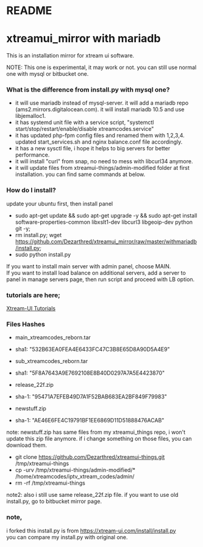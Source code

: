 # README #
# xtreamui_mirror with mariadb

This is an installation mirror for xtream ui software.  
  
NOTE: This one is experimental, it may work or not. you can still use normal one with mysql or bitbucket one.  

### What is the difference from install.py with mysql one? ###  

* it will use mariadb instead of mysql-server. it will add a mariadb repo (ams2.mirrors.digitalocean.com). it will install mariadb 10.5 and use libjemalloc1.
* it has systemd unit file with a service script, "systemctl start/stop/restart/enable/disable xtreamcodes.service"  
* it has updated php-fpm config files and renamed them with 1,2,3,4. updated start_services.sh and nginx balance.conf file accordingly.  
* it has a new sysctl file, i hope it helps to big servers for better performance.  
* it will install "curl" from snap, no need to mess with libcurl34 anymore.  
* it will update files from xtreamui-things/admin-modified folder at first installation. you can find same commands at below.  


### How do I install? ###

update your ubuntu first, then install panel  
  
* sudo apt-get update && sudo apt-get upgrade -y && sudo apt-get install software-properties-common libxslt1-dev libcurl3 libgeoip-dev python git -y;  
* rm install.py; wget https://github.com/Dezarthred/xtreamui_mirror/raw/master/withmariadb/install.py; 
* sudo python install.py  
  
If you want to install main server with admin panel, choose MAIN.  
If you want to install load balance on additional servers, add a server to panel in manage servers page, then run script and proceed with LB option.  

### tutorials are here; ###

[Xtream-UI Tutorials](https://www.youtube.com/playlist?list=PLJB51brdC_w7dTDxi1MPqiuk3JH5U2ekn "Xtream-UI Tutorials")


### Files Hashes ###
* main_xtreamcodes_reborn.tar
* sha1: "532B63EA0FEA4E6433FC47C3B8E65D8A90D5A4E9"

* sub_xtreamcodes_reborn.tar
* sha1: "5F8A7643A9E7692108E8B40D0297A7A5E4423870"

* release_22f.zip
* sha-1: "95471A7EFEB49D7A1F52BAB683EA2BF849F79983"

* newstuff.zip  
* sha-1: "AE46E6FE4C19791BF1EE6869D11D51888476ACAB"  

note: newstuff.zip has same files from my xtreamui_things repo, i won't update this zip file anymore. if i change something on those files, you can download them.  

* git clone https://github.com/Dezarthred/xtreamui-things.git /tmp/xtreamui-things  
* cp -urv /tmp/xtreamui-things/admin-modified/* /home/xtreamcodes/iptv_xtream_codes/admin/  
* rm -rf /tmp/xtreamui-things  

note2: also i still use same release_22f.zip file. if you want to use old install.py, go to bitbucket mirror page.

### note,
i forked this install.py is from https://xtream-ui.com/install/install.py  
you can compare my install.py with original one.
